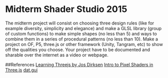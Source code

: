 # Midterm Shader Studio 2015
The midterm project will consist on choosing three design rules (like for example diversity, simplicity and elegance) and make a GLSL library (group of custom functions) to make simple shapes (no less than 5) and ways to combine them in a series of procedural patterns (no less than 10). Make a project on OF, P5, three.js or other framework (Unity, Tangram, etc) to show off the qualities you choose. Your project have to be documented and sharable over the internet as a video or webpage.

##References
[Learning Threejs by Jos Dirksen](https://github.com/josdirksen/learning-threejs)
[Intro to Pixel Shaders in Three.js](http://www.airtightinteractive.com/2013/02/intro-to-pixel-shaders-in-three-js/)
[dat.gui](http://workshop.chromeexperiments.com/examples/gui/#1--Basic-Usage)
